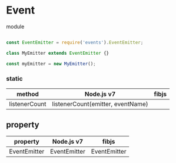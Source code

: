 # Event

module

```js

const EventEmitter = require('events').EventEmitter;

class MyEmitter extends EventEmitter {}

const myEmitter = new MyEmitter();
```

### static

|     method    |            Node.js v7             | fibjs |
|---------------|-----------------------------------|-------|
| listenerCount | listenerCount(emitter, eventName) |       |


## property

|   property  | Node.js v7   |     fibjs    |
|-------------|--------------|--------------|
|EventEmitter | EventEmitter | EventEmitter |
